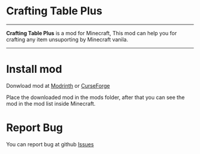 # Crafting Table Plus 

---
**Crafting Table Plus** is a mod for Minecraft, This mod can help you for crafting any item unsuporting by Minecraft vanila.

---

# Install mod

<p>Donwload mod at <a href="https://modrinth.com/mod/crafting-table-plus">Modrinth</a> or <a href="https://www.curseforge.com/minecraft/mc-mods/crafting-table-plus">CurseForge</a></p>
<p>Place the downloaded mod in the mods folder, after that you can see the mod in the mod list inside Minecraft.</p>

# Report Bug

<p>You can report bug at github <a href="https://github.com/albaniahazera/Crafting-Table-Plus-Mod/issues">Issues</a></p>
